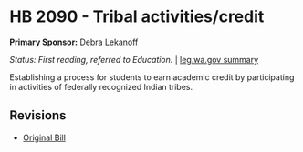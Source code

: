 # HB 2090 - Tribal activities/credit
**Primary Sponsor:** [Debra Lekanoff](/person/leg/lekanoff_de.md)

*Status: First reading, referred to Education.* | [leg.wa.gov summary](https://app.leg.wa.gov/billsummary?BillNumber=2090&Year=2021)

Establishing a process for students to earn academic credit by participating in activities of federally recognized Indian tribes.

## Revisions
* [Original Bill](1/)